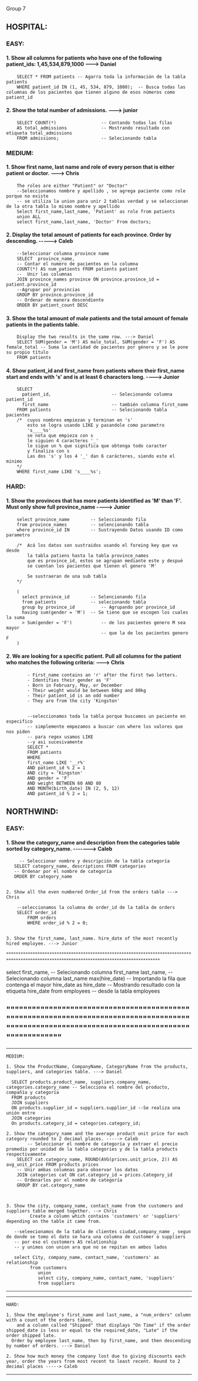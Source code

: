 Group 7

## HOSPITAL:

### EASY:
  
#### 1. Show all columns for patients who have one of the following patient_ids: 1,45,534,879,1000 ---> Daniel

        SELECT * FROM patients -- Agarra toda la información de la tabla patients
        WHERE patient_id IN (1, 45, 534, 879, 1000);  -- Busca todas las columnas de los pacientes que tienen alguno de esos números como patient_id


#### 2. Show the total number of admissions. ---> junior
    
        SELECT COUNT(*) 				-- Contando todas las filas
        AS total_admissions				-- Mostrando resultado con etiqueta total_admissions
        FROM admissions;  				-- Selecionando tabla

### MEDIUM:
    
#### 1. Show first name, last name and role of every person that is either patient or doctor. ---> Chris
        The roles are either "Patient" or "Doctor" 
        --Seleccionamos nombre y apellido , se agrega paciente como role porque no existe
        -- se utiliza la union para unir 2 tablas verdad y se seleccionan de la otra tabla lo mismo nombre y apellido			
        Select first_name,last_name, 'Patient' as role from patients
        union ALL 
        select first_name,last_name, 'Doctor' From doctors;
       
       
       
#### 2. Display the total amount of patients for each province. Order by descending. -----> Caleb
        --Seleccionar columna province name
        SELECT  province_name,
        -- Contar el numero de pacientes en la columna 
        COUNT(*) AS num_patients FROM patients patient
        --  Unir las columnas 
        JOIN province_names province ON province.province_id = patient.province_id
        --Agrupar por provincias 
        GROUP BY province.province_id
        -- Ordenar de manera descendiente
        ORDER BY patient_count DESC
      	
    
#### 3. Show the total amount of male patients and the total amount of female patients in the patients table. 
        Display the two results in the same row. ---> Daniel
        SELECT SUM(gender = 'M') AS male_total, SUM(gender = 'F') AS female_total -- Suma la cantidad de pacientes por género y se le pone su propio título
        FROM patients
        
#### 4. Show patient_id and first_name from patients where their first_name start and ends with 's' and is at least 6 characters long. ----> Junior

        SELECT
          patient_id,						-- Selecionando columna patient_id
          first_name						-- también columna first_name
        FROM patients						-- Selecionando tabla pacientes
        /* 	cuyos nombres empiezan y terminan en 's'
        	esto se logra usando LIKE y pasandole como parametro
            's____%s'
        	se nota que empieza con s
        	le siguien 4 caracteres '_'
        	le sigue un % que significa que obtenga todo caracter
            y finaliza con s
        	Las dos 's' y los 4 '_' dan 6 carácteres, siendo este el minimo
        */
        WHERE first_name LIKE 's____%s';


###	HARD: 
  
#### 1. Show the provinces that has more patients identified as 'M' than 'F'. Must only show full province_name ----> Junior 

        select province_name		-- Seleccionando fila
        from province_names 		-- selencionando tabla
        where province_id IN 		-- Sustrayendo Datos usando ID como parametro

        /* 	Acá los datos son sustraidos usando el foreing key que va desde
        	la tabla patiens hasta la tabla province_names
            que es province_id, estos se agrupan mediante este y despué
            se cuentan los pacientes que tienen el genero 'M'

        	Se sustraeran de una sub tabla
        */

        (
          select province_id		-- Selencionando fila
          from patients				-- selecionando tabla
          group by province_id			-- Agrupando por province_id
          having sum(gender = 'M')	-- Se tiene que se escogen los cuales la suma
          > Sum(gender = 'F')			-- de los pacientes genero M sea mayor
          								-- que la de los pacientes genero F
        )

    
    
    
#### 2. We are looking for a specific patient. Pull all columns for the patient who matches the following criteria: ---> Chris

	        - First_name contains an 'r' after the first two letters.
	        - Identifies their gender as 'F'
	        - Born in February, May, or December
	        - Their weight would be between 60kg and 80kg
	        - Their patient_id is an odd number
	        - They are from the city 'Kingston'


	        --seleccionamos toda la tabla porque buscamos un paciente en especifico
	        -- simplemente empezamos a buscar con where los valores que nos piden
	        -- para regex usamos LIKE
	        --y asi sucesivamente
            SELECT *
            FROM patients
            WHERE
            first_name LIKE '__r%'
            AND patient_id % 2 = 1
            AND city = 'Kingston'
            AND gender = 'F'
            AND weight BETWEEN 60 AND 80
            AND MONTH(birth_date) IN (2, 5, 12)
            AND patient_id % 2 = 1;
  


## NORTHWIND:
### EASY:
  
#### 1. Show the category_name and description from the categories table sorted by category_name. -------> Caleb
    	 -- Seleccionar nombre y descripción de la tabla categoría
       SELECT category_name, descriptions FROM categories
       -- Ordenar por el nombre de categoría
       ORDER BY category_name
    
    
    2. Show all the even numbered Order_id from the orders table ---> Chris
    
    	--seleccionamos la columna de order_id de la tabla de orders
    	SELECT order_id
			FROM orders
			WHERE order_id % 2 = 0;
    
    
    3. Show the first_name, last_name. hire_date of the most recently hired employee. ---> Junior 
    
"""""""""""""""""""""""""""""""""""""""""""""""""""""""""""""""""""""""""""""""""""""""""""""""""""""""""""""""""""""""""""""""""""""""""""""

select 
    first_name,		-- Selecionando columna first_name
    last_name,		-- Selecionando columna last_name
max(hire_date)		-- Importando la fila que contenga el mayor hire_date
	as hire_date	-- Mostrando resultado con la etiqueta hire_date
from employees		-- desde la tabla employees

""""""""""""""""""""""""""""""""""""""""""""""""""""""""""""""""""""""""""""""""""""""""""""""""""""""""""""""""""""""""""""""""""""""""""""""
-----------------------------------------------------------------------------------

-----------------------------------------------------------------------------------
	MEDIUM:
  	
    1. Show the ProductName, CompanyName, CategoryName from the products, suppliers, and categories table. ---> Daniel
    
      SELECT products.product_name, suppliers.company_name, categories.category_name -- Selecciona el nombre del producto, compañía y categoría
      FROM products
      JOIN suppliers
      ON products.supplier_id = suppliers.supplier_id --Se realiza una unión entre 
      JOIN categories 
      On products.category_id = categories.category_id;
    
    2. Show the category_name and the average product unit price for each category rounded to 2 decimal places. -----> Caleb
    	 	-- Seleccionar el nombre de categoría y extraer el precio promedio por unidad de la tabla categories y de la tabla products respectivamente
        SELECT cat.category_name, ROUND(AVG(prices.unit_price, 2)) AS avg_unit_price FROM products prices
      	-- Unir ambas columnas para observar los datos
        JOIN categories cat ON cat.category_id = prices.Category_id
        -- Ordenarlos por el nombre de categoría 
        GROUP BY cat.category_name
    	
    	
    
    3. Show the city, company_name, contact_name from the customers and suppliers table merged together. --> Chris
			 Create a column which contains 'customers' or 'suppliers' depending on the table it came from.
       
       --seleecionamos de la tabla de clientes ciudad,company_name , segun de donde se tomo el dato se hara una columna de customer o suppliers
       -- por eso el customers AS relationship
       -- y unimos con union ara que no se repitan en ambos lados 
       
       select City, company_name, contact_name, 'customers' as relationship 
			 from customers
				union
				select city, company_name, contact_name, 'suppliers'
				from suppliers
       
-----------------------------------------------------------------------------------

-----------------------------------------------------------------------------------
	HARD:
  
  	1. Show the employee's first_name and last_name, a "num_orders" column with a count of the orders taken, 
    	and a column called "Shipped" that displays "On Time" if the order shipped_date is less or equal to the required_date, "Late" if the order shipped late.
      Order by employee last_name, then by first_name, and then descending by number of orders. ---> Daniel
    
    2. Show how much money the company lost due to giving discounts each year, order the years from most recent to least recent. Round to 2 decimal places -----> Caleb
		   






-----------------------------------------------------------------------------------